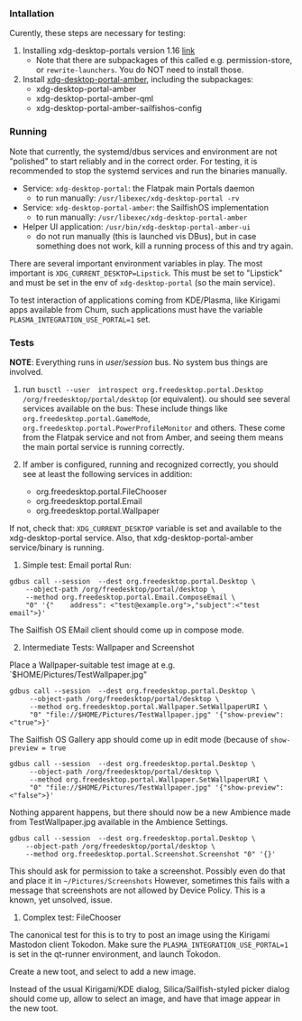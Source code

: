 ### Intallation

Curently, these steps are necessary for testing:

1. Installing xdg-desktop-portals version 1.16 [link](https://build.sailfishos.org/package/show/home:nephros:devel:portals/xdg-desktop-portal-116)
    - Note that there are subpackages of this called e.g. permission-store, or `rewrite-launchers`. You do NOT need to install those.
2. Install [xdg-desktop-portal-amber](https://build.sailfishos.org/package/show/home:nephros:devel:portals/xdg-desktop-portal-amber), including the subpackages:
	- xdg-desktop-portal-amber
	- xdg-desktop-portal-amber-qml
	- xdg-desktop-portal-amber-sailfishos-config


### Running

Note that currently, the systemd/dbus services and environment are not "polished" to start reliably and in the correct order.
For testing, it is recommended to stop the systemd services and run the binaries manually.

  - Service: `xdg-desktop-portal`: the Flatpak main Portals daemon
    - to run manually: `/usr/libexec/xdg-desktop-portal -rv`
  - Service: `xdg-desktop-portal-amber`: the SailfishOS implementation
    - to run manually: `/usr/libexec/xdg-desktop-portal-amber`
  - Helper UI application: `/usr/bin/xdg-desktop-portal-amber-ui`
    - do not run manually (this is launched vis DBus), but in case something does not work, kill a running process of this and try again.

There are several important environment variables in play. The most important
is `XDG_CURRENT_DESKTOP=Lipstick`. This must be set to "Lipstick" and must be
set in the env of  `xdg-desktop-portal` (so the main service).

To test interaction of applications coming from KDE/Plasma, like Kirigami apps
available from Chum, such applications must have the variable
`PLASMA_INTEGRATION_USE_PORTAL=1` set.

### Tests

**NOTE**: Everything runs in *user/session* bus. No system bus things are involved.

1. run `busctl --user  introspect org.freedesktop.portal.Desktop /org/freedesktop/portal/desktop` (or equivalent).
ou should see several services available on the bus: These include things like
`org.freedesktop.portal.GameMode`, `org.freedesktop.portal.PowerProfileMonitor` and others.
These come from the Flatpak service and not from Amber, and seeing them means the main portal service is running correctly.

1. If amber is configured, running and recognized correctly, you should see at least the following services in addition:
   - org.freedesktop.portal.FileChooser
   - org.freedesktop.portal.Email
   - org.freedesktop.portal.Wallpaper

If not, check that: `XDG_CURRENT_DESKTOP` variable is set and available to the
xdg-desktop-portal service. Also, that xdg-desktop-portal-amber service/binary
is running.


1. Simple test: Email portal
Run:
```
gdbus call --session  --dest org.freedesktop.portal.Desktop \
    --object-path /org/freedesktop/portal/desktop \
    --method org.freedesktop.portal.Email.ComposeEmail \
    "0" '{"    address": <"test@example.org">,"subject":<"test email">}'
```

The Sailfish OS EMail client should come up in compose mode.

2. Intermediate Tests: Wallpaper and Screenshot

Place a Wallpaper-suitable test image at e.g. `$HOME/Pictures/TestWallpaper.jpg"
```
gdbus call --session  --dest org.freedesktop.portal.Desktop \
     --object-path /org/freedesktop/portal/desktop \
     --method org.freedesktop.portal.Wallpaper.SetWallpaperURI \
     "0" "file://$HOME/Pictures/TestWallpaper.jpg" '{"show-preview":<"true">}'
```

The Sailfish OS Gallery app should come up in edit mode (because of `show-preview = true`

```
gdbus call --session  --dest org.freedesktop.portal.Desktop \
     --object-path /org/freedesktop/portal/desktop \
     --method org.freedesktop.portal.Wallpaper.SetWallpaperURI \
     "0" "file://$HOME/Pictures/TestWallpaper.jpg" '{"show-preview":<"false">}'
```

Nothing apparent happens, but there should now be a new Ambience made from
TestWallpaper.jpg available in the Ambience Settings.

```
gdbus call --session  --dest org.freedesktop.portal.Desktop \
    --object-path /org/freedesktop/portal/desktop \
    --method org.freedesktop.portal.Screenshot.Screenshot "0" '{}'
```

This should ask for permission to take a screenshot. Possibly even do that and place it in `~/Pictures/Screenshots`
However, sometimes this fails with a message that screenshots are not allowed by Device Policy. This is a known, yet unsolved, issue.

1. Complex test: FileChooser

The canonical test for this is to try to post an image using the Kirigami Mastodon client Tokodon.
Make sure the `PLASMA_INTEGRATION_USE_PORTAL=1` is set in the qt-runner environment, and launch Tokodon.

Create a new toot, and select to add a new image.

Instead of the usual Kirigami/KDE dialog, Silica/Sailfish-styled picker dialog
should come up, allow to select an image, and have that image appear in the new
toot.

